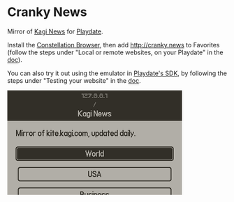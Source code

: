 # Cranky News

Mirror of [Kagi News](https://kite.kagi.com) for [Playdate](https://play.date).

Install the [Constellation Browser](https://browser.particlestudios.eu/),
 then add http://cranky.news to Favorites 
 (follow the steps under "Local or remote websites, on your Playdate" in the [doc](https://browser.particlestudios.eu/#testing-your-website)).

You can also try it out using the emulator in [Playdate's SDK](https://play.date/dev/), by following the steps under "Testing your website" in the [doc](https://browser.particlestudios.eu/#testing-your-website). 

![Demo](./demo.gif)
